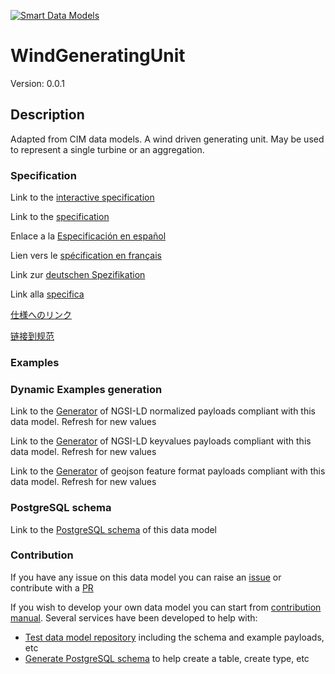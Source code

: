 [![Smart Data Models](https://smartdatamodels.org/wp-content/uploads/2022/01/SmartDataModels_logo.png "Logo")](https://smartdatamodels.org)
# WindGeneratingUnit
Version: 0.0.1

## Description 

Adapted from CIM data models. A wind driven generating unit.  May be used to represent a single turbine or an aggregation.
### Specification

Link to the [interactive specification](https://swagger.lab.fiware.org/?url=https://smart-data-models.github.io/dataModel.EnergyCIM/WindGeneratingUnit/swagger.yaml)

Link to the [specification](https://github.com/smart-data-models/dataModel.EnergyCIM/blob/master/WindGeneratingUnit/doc/spec.md)

Enlace a la [Especificación en español](https://github.com/smart-data-models/dataModel.EnergyCIM/blob/master/WindGeneratingUnit/doc/spec_ES.md)

Lien vers le [spécification en français](https://github.com/smart-data-models/dataModel.EnergyCIM/blob/master/WindGeneratingUnit/doc/spec_FR.md)

Link zur [deutschen Spezifikation](https://github.com/smart-data-models/dataModel.EnergyCIM/blob/master/WindGeneratingUnit/doc/spec_DE.md)

Link alla [specifica](https://github.com/smart-data-models/dataModel.EnergyCIM/blob/master/WindGeneratingUnit/doc/spec_IT.md)

[仕様へのリンク](https://github.com/smart-data-models/dataModel.EnergyCIM/blob/master/WindGeneratingUnit/doc/spec_JA.md)

[链接到规范](https://github.com/smart-data-models/dataModel.EnergyCIM/blob/master/WindGeneratingUnit/doc/spec_ZH.md)
### Examples
### Dynamic Examples generation

Link to the [Generator](https://smartdatamodels.org/extra/ngsi-ld_generator.php?schemaUrl=https://raw.githubusercontent.com/smart-data-models/dataModel.EnergyCIM/master/WindGeneratingUnit/schema.json&email=info@smartdatamodels.org) of NGSI-LD normalized payloads compliant with this data model. Refresh for new values

Link to the [Generator](https://smartdatamodels.org/extra/ngsi-ld_generator_keyvalues.php?schemaUrl=https://raw.githubusercontent.com/smart-data-models/dataModel.EnergyCIM/master/WindGeneratingUnit/schema.json&email=info@smartdatamodels.org) of NGSI-LD keyvalues payloads compliant with this data model. Refresh for new values

Link to the [Generator](https://smartdatamodels.org/extra/geojson_features_generator.php?schemaUrl=https://raw.githubusercontent.com/smart-data-models/dataModel.EnergyCIM/master/WindGeneratingUnit/schema.json&email=info@smartdatamodels.org) of geojson feature format payloads compliant with this data model. Refresh for new values
### PostgreSQL schema

Link to the [PostgreSQL schema](https://smart-data-models.github.io/dataModel.EnergyCIM/WindGeneratingUnit/schema.sql) of this data model
### Contribution

 If you have any issue on this data model you can raise an [issue](https://github.com/smart-data-models/dataModel.EnergyCIM/issues)  or contribute with a [PR](https://github.com/smart-data-models/dataModel.EnergyCIM/pulls)

 If you wish to develop your own data model you can start from [contribution manual](https://bit.ly/contribution_manual). Several services have been developed to help with: 
 - [Test data model repository](https://smartdatamodels.org/index.php/data-models-contribution-api/) including the schema and example payloads, etc
 - [Generate PostgreSQL schema](https://smartdatamodels.org/index.php/sql-service/) to help create a table, create type, etc